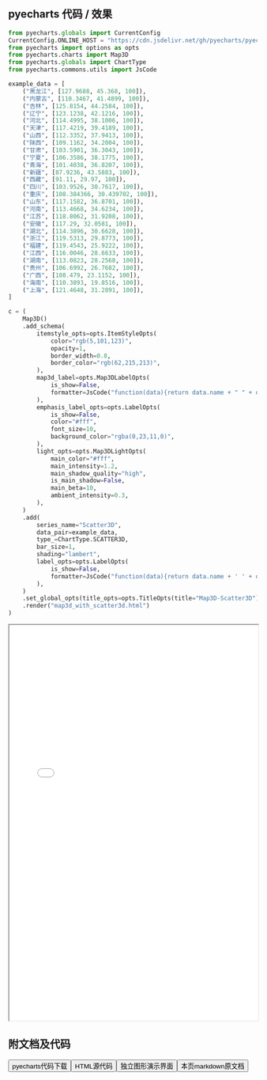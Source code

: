 
## pyecharts 代码 / 效果

```python
from pyecharts.globals import CurrentConfig
CurrentConfig.ONLINE_HOST = "https://cdn.jsdelivr.net/gh/pyecharts/pyecharts-assets@latest/assets/"
from pyecharts import options as opts
from pyecharts.charts import Map3D
from pyecharts.globals import ChartType
from pyecharts.commons.utils import JsCode

example_data = [
    ("黑龙江", [127.9688, 45.368, 100]),
    ("内蒙古", [110.3467, 41.4899, 100]),
    ("吉林", [125.8154, 44.2584, 100]),
    ("辽宁", [123.1238, 42.1216, 100]),
    ("河北", [114.4995, 38.1006, 100]),
    ("天津", [117.4219, 39.4189, 100]),
    ("山西", [112.3352, 37.9413, 100]),
    ("陕西", [109.1162, 34.2004, 100]),
    ("甘肃", [103.5901, 36.3043, 100]),
    ("宁夏", [106.3586, 38.1775, 100]),
    ("青海", [101.4038, 36.8207, 100]),
    ("新疆", [87.9236, 43.5883, 100]),
    ("西藏", [91.11, 29.97, 100]),
    ("四川", [103.9526, 30.7617, 100]),
    ("重庆", [108.384366, 30.439702, 100]),
    ("山东", [117.1582, 36.8701, 100]),
    ("河南", [113.4668, 34.6234, 100]),
    ("江苏", [118.8062, 31.9208, 100]),
    ("安徽", [117.29, 32.0581, 100]),
    ("湖北", [114.3896, 30.6628, 100]),
    ("浙江", [119.5313, 29.8773, 100]),
    ("福建", [119.4543, 25.9222, 100]),
    ("江西", [116.0046, 28.6633, 100]),
    ("湖南", [113.0823, 28.2568, 100]),
    ("贵州", [106.6992, 26.7682, 100]),
    ("广西", [108.479, 23.1152, 100]),
    ("海南", [110.3893, 19.8516, 100]),
    ("上海", [121.4648, 31.2891, 100]),
]

c = (
    Map3D()
    .add_schema(
        itemstyle_opts=opts.ItemStyleOpts(
            color="rgb(5,101,123)",
            opacity=1,
            border_width=0.8,
            border_color="rgb(62,215,213)",
        ),
        map3d_label=opts.Map3DLabelOpts(
            is_show=False,
            formatter=JsCode("function(data){return data.name + " " + data.value[2];}"),
        ),
        emphasis_label_opts=opts.LabelOpts(
            is_show=False,
            color="#fff",
            font_size=10,
            background_color="rgba(0,23,11,0)",
        ),
        light_opts=opts.Map3DLightOpts(
            main_color="#fff",
            main_intensity=1.2,
            main_shadow_quality="high",
            is_main_shadow=False,
            main_beta=10,
            ambient_intensity=0.3,
        ),
    )
    .add(
        series_name="Scatter3D",
        data_pair=example_data,
        type_=ChartType.SCATTER3D,
        bar_size=1,
        shading="lambert",
        label_opts=opts.LabelOpts(
            is_show=False,
            formatter=JsCode("function(data){return data.name + ' ' + data.value[2];}"),
        ),
    )
    .set_global_opts(title_opts=opts.TitleOpts(title="Map3D-Scatter3D"))
    .render("map3d_with_scatter3d.html")
)
```

<iframe width="100%" height="800px" src="/pyecharts/Map3D/map3d_with_scatter3d.html"></iframe>

## 附文档及代码

<a href="https://cdn.jsdelivr.net/gh/wfy-belief/python/docs/pyecharts/Map3D/map3d_with_scatter3d.py"><button class="mybutton">pyecharts代码下载</button></a><a href="https://cdn.jsdelivr.net/gh/wfy-belief/python/docs/pyecharts/Map3D/map3d_with_scatter3d.html"><button class="mybutton">HTML源代码</button></a><a href="https://python.wfyblog.cn/pyecharts/Map3D/map3d_with_scatter3d.html"><button class="mybutton">独立图形演示界面</button></a><a href="https://cdn.jsdelivr.net/gh/wfy-belief/python/docs/pyecharts/Map3D/map3d_with_scatter3d.md"><button class="mybutton">本页markdown原文档</button></a>